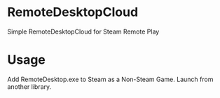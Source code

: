 # RemoteDesktopCloud
Simple RemoteDesktopCloud for Steam Remote Play

# Usage
Add RemoteDesktop.exe to Steam as a Non-Steam Game. Launch from another library.
